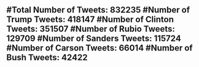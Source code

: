 #Total Number of Tweets: 832235 
#Number of Trump Tweets: 418147
#Number of Clinton Tweets: 351507
#Number of Rubio Tweets: 129709
#Number of Sanders Tweets: 115724
#Number of Carson Tweets: 66014
#Number of Bush Tweets: 42422
---
